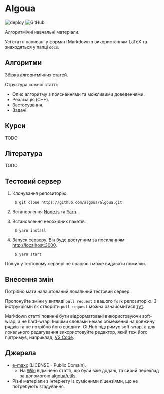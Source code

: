 # Algoua

![deploy](https://github.com/algoua/algoua/workflows/deploy/badge.svg?branch=main)
![GitHub](https://img.shields.io/github/license/algoua/algoua)

Алгоритмічні навчальні матеріали.

Усі статті написані у форматі Markdown з використанням LaTeX та знаходяться у папці `docs`.

## Алгоритми
Збірка алгоритмічних статей.

Структура кожної статті:

* Опис алгоритму з поясненнями та можливими доведеннями.
* Реалізація (C++).
* Застосування.
* Задачі.

## Курси

TODO

## Література

TODO

## Тестовий сервер

1. Клонування репозиторію.

        $ git clone https://github.com/algoua/algoua.git

2. Встановлення [Node.js](https://nodejs.org/en/download/) та [Yarn](https://yarnpkg.com/en/).

3. Встановлення необхідних пакетів.

        $ yarn install

4. Запуск серверу. Він буде доступним за посиланням [http://localhost:3000](http://localhost:3000).

        $ yarn start

Пошук у тестовому сервері не працює і може видавати помилки.

## Внесення змін

Потрібно мати налаштований локальний тестовий сервер.

Пропонуйте зміни у вигляді `pull request` з вашого `fork` репозиторію. З інструкціями як створити `pull request` можна ознайомитися [тут](https://docs.github.com/en/github/collaborating-with-issues-and-pull-requests/creating-a-pull-request-from-a-fork).

Markdown статті повинні бути відформатовані використовуючи soft-wrap, а не hard-wrap. Іншими словами немає обмеження на довжину рядків та не потрібно його вводити. GitHub підтримує soft-wrap, а для локального редагування використовуйте редактор, який теж його підтримує, наприклад, [VS Code](https://code.visualstudio.com/).

## Джерела

* [e-maxx](http://e-maxx.ru) (LICENSE - Public Domain).
  * На [Wiki](https://github.com/algoua/algoua/wiki/source_emaxx) відмічено статті, що були вже додані, та сирий переклад за допомогою [algoua/utils](https://github.com/algoua/utils).
* Різні матеріали з інтернету із сумісними ліцензіями, що не потребують згадування.

